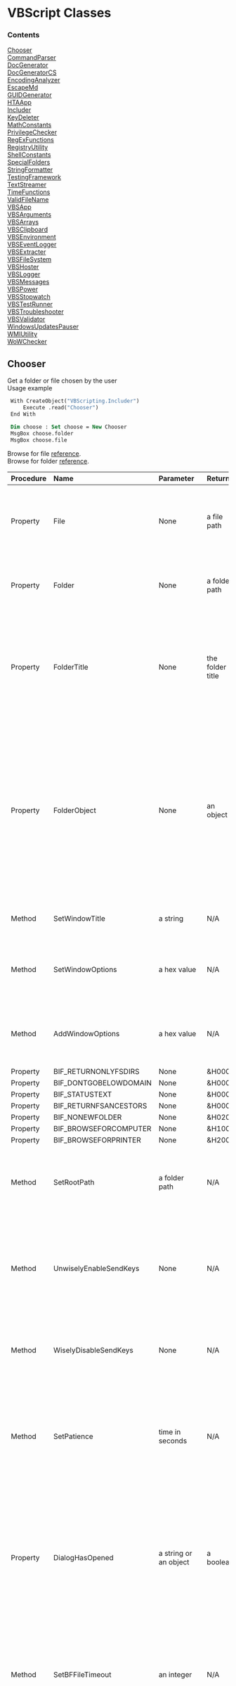 # VBScript Classes

### Contents

[Chooser](#chooser)  
[CommandParser](#commandparser)  
[DocGenerator](#docgenerator)  
[DocGeneratorCS](#docgeneratorcs)  
[EncodingAnalyzer](#encodinganalyzer)  
[EscapeMd](#escapemd)  
[GUIDGenerator](#guidgenerator)  
[HTAApp](#htaapp)  
[Includer](#includer)  
[KeyDeleter](#keydeleter)  
[MathConstants](#mathconstants)  
[PrivilegeChecker](#privilegechecker)  
[RegExFunctions](#regexfunctions)  
[RegistryUtility](#registryutility)  
[ShellConstants](#shellconstants)  
[SpecialFolders](#specialfolders)  
[StringFormatter](#stringformatter)  
[TestingFramework](#testingframework)  
[TextStreamer](#textstreamer)  
[TimeFunctions](#timefunctions)  
[ValidFileName](#validfilename)  
[VBSApp](#vbsapp)  
[VBSArguments](#vbsarguments)  
[VBSArrays](#vbsarrays)  
[VBSClipboard](#vbsclipboard)  
[VBSEnvironment](#vbsenvironment)  
[VBSEventLogger](#vbseventlogger)  
[VBSExtracter](#vbsextracter)  
[VBSFileSystem](#vbsfilesystem)  
[VBSHoster](#vbshoster)  
[VBSLogger](#vbslogger)  
[VBSMessages](#vbsmessages)  
[VBSPower](#vbspower)  
[VBSStopwatch](#vbsstopwatch)  
[VBSTestRunner](#vbstestrunner)  
[VBSTroubleshooter](#vbstroubleshooter)  
[VBSValidator](#vbsvalidator)  
[WindowsUpdatesPauser](#windowsupdatespauser)  
[WMIUtility](#wmiutility)  
[WoWChecker](#wowchecker)  


## Chooser
Get a folder or file chosen by the user  
Usage example  
  
```vb
 With CreateObject("VBScripting.Includer") 
     Execute .read("Chooser")
 End With 

 Dim choose : Set choose = New Chooser 
 MsgBox choose.folder 
 MsgBox choose.file 
```
  
Browse for file <a href="http://stackoverflow.com/questions/21559775/vbscript-to-open-a-dialog-to-select-a-filepath"> reference</a>.  
Browse for folder <a href="http://ss64.com/vb/browseforfolder.html"> reference</a>.  
  
| Procedure | Name | Parameter | Return | Comment |
| :-------- | :--- | :-------- | :----- | :------ |
|Property|File|None|a file path|Opens a Choose File dialog and returns the path of a file chosen by the user. Returns an empty string if no folder was selected. Note: The title bar text will say Choose File to Upload.|
|Property|Folder|None|a folder path|Opens a Browse For Folder dialog and returns the path of a folder chosen by the user. Returns an empty string if no folder was selected.|
|Property|FolderTitle|None|the folder title|Opens a Browse For Folder dialog and returns the title of a folder chosen by the user. The title for a normal folder is just the folder name. For a special folder like %UserProfile%, it may be something entirely different. Returns an empty string if no folder was selected.|
|Property|FolderObject|None|an object|Opens a Browse For Folder dialog and returns a Shell.Application BrowseForFolder object for a folder chosen by the user. This object has methods Title and Self.Path, corresponding to this class's FolderTitle and FolderPath, respectively. This method is recommended for when you need both the FolderTitle and FolderPath but only want the user to have to choose once. If no folder was selected, then TypeName(folderObj) = "Nothing" is True.|
|Method|SetWindowTitle|a string|N/A|Sets the title of the Browse For Folder window: i.e. the text below the titlebar.|
|Method|SetWindowOptions|a hex value|N/A|Sets the behavior or behaviors for the Browse For Folder window. The parameter is one or more of the BIF_ constants:  e.g. obj.BIF_EDITBOX + obj.BIF_NONEWFOLDER.|
|Method|AddWindowOptions|a hex value|N/A|Adds a behavior or behaviors to the Browse For Folder window. The parameter is one or more of the BIF_ constants:  e.g. obj.BIF_EDITBOX + obj.BIF_NONEWFOLDER.|
|Property|BIF_RETURNONLYFSDIRS|None|&H0001|None|
|Property|BIF_DONTGOBELOWDOMAIN|None|&H0002|None|
|Property|BIF_STATUSTEXT|None|&H0004|None|
|Property|BIF_RETURNFSANCESTORS|None|&H0008|None|
|Property|BIF_NONEWFOLDER|None|&H0200|None|
|Property|BIF_BROWSEFORCOMPUTER|None|&H1000|None|
|Property|BIF_BROWSEFORPRINTER|None|&H2000|None|
|Method|SetRootPath|a folder path|N/A|Sets the root folder that the Browse For Folder window will allow browsing. Environment variables are allowed. See also the UnwiselyEnableSendKeys method.|
|Method|UnwiselyEnableSendKeys|None|N/A|Optional. Not recommended. Enables sending keystrokes to the Choose File to Upload dialog in order to open at the RootFolder. There is a risk whenever using the WScript.Shell SendKeys method that keystrokes will be sent to the wrong window.|
|Method|WiselyDisableSendKeys|None|N/A|Default setting. Disables SendKeys. The Choose File to Upload dialog will open to the last place a file was selected, regardless of the RootFolder setting.|
|Method|SetPatience|time in seconds|N/A|Sets the maximum time in seconds that the File method waits for the Choose File to Upload dialog to appear before abandoning attempts to open the dialog at the folder specified by RootFolder. Applies only when SendKeys is enabled. Default is 5 (seconds).|
|Property|DialogHasOpened|a string or an object|a boolean|Waits for the specified dialog to appear, then returns False if the specified doesn't appear within the time specified by SetPatience, by default 5 (seconds). Parameter is either a string to match with the title bar text, as when browsing for a file, or else a WshScriptExec object, as when browsing for a folder. Used internally and by the unit test.|
|Method|SetBFFileTimeout|an integer|N/A|Sets the time in seconds after which the Browse For File (Choose File to Upload) dialog will be terminated if a file has not been chosen. A timeout of 0 will allow the dialog to remain open indefinitely. Intended to allow improved testing reliability. Default is 0.|
|Method|SetMaxExecLifetime|WShellExec object, exe, milliseconds|N/A|Terminates a WShellExec process (the Browse for File window for example) after the specified time in milliseconds. Timeout of 0 prevents termination. An example of the exe: "mshta.exe".|

## CommandParser
Command Parser  
  
Runs a specified command and searches the output for a phrase  
  
| Procedure | Name | Parameter | Return | Comment |
| :-------- | :--- | :-------- | :----- | :------ |
|Method|SetCommand|newCmd|N/A|Sets the command to run whose output will be searched. Required before calling GetResult.|
|Method|SetSearchPhrase|newSearchPhrase|N/A|Sets a phase to search for in the command's output. Required before calling GetResult.|
|Property|GetResult|None|a boolean|Runs the sepecified command and returns True if the specified phrase is found in the command output.|
|Method|SetStartPhrase|newStartPhrase|N/A|Sets a unique phrase to identify the output line after which the search begins. Optional. By defualt the output is searched from the beginning.|
|Method|SetStopPhrase|newStopPhrase|N/A|Sets a unique phrase to identify the line that follows the last line of the search. Optional. By defualt, the output is searched to the end.|

## DocGenerator
Generate html and markdown documentation for VBScript code based on well-formed comments.  
Usage Example  
```vb
 With CreateObject("VBScripting.Includer")
     Execute .read("DocGenerator")
 End With
 With New DocGenerator
     .SetTitle "VBScript Utility Classes Documentation"
     .SetDocName "TheDocs.html"
     .SetFilesToDocument "*.vbs | *.wsf | *.wsc"
     .SetScriptFolder = "..\..\class"
     .SetDocFolder = "..\.."
     .Generate
     .View
 End With
```
  
Example of well-formed comments before a Sub statement  
 Note: A remark is required for Methods (Subs).  
  
```vb
'Method: SubName
'Parameters: varName, varType
'Remark: Details about the parameters.
```
Example of well-formed comments before a Property or Function statement.  
Note: A Returns (or Return or Returns: or Return:) is required with a Property or Function.  
  
```vb
'Property: PropertyName
'Returns: a string
'Remark: A remark is not required for a Property or Function.
```
Notes for the comment syntax at the beginning of a script  
Use a single quote (') for general comments <br />  
- use a single quote by itself for an empty line <br />  
- Wrap VBScript code with <code>pre</code> tags, separating multiple lines with &lt;br /&gt;. <br />  
- Wrap other code with <code> code</code> tags, separating multiple lines with &lt;br /&gt;. <br />  
  
Use three single quotes for remarks that should not appear in the documentation <br />  
  
Use four single quotes (''''), if the script doesn't contain a class statement, to separate the general comments at the beginning of the file from the rest of the file.  
  
| Procedure | Name | Parameter | Return | Comment |
| :-------- | :--- | :-------- | :----- | :------ |
|Method|SetScriptFolder|a folder|N/A|Required. Must be set before calling the Generate method. Sets the folder containing the scripts to include in the generated documentation. Environment variables OK. Relative paths OK.|
|Method|SetDocFolder|a folder|N/A|Required. Must be set before calling the Generate method. Sets the folder of the documentation file. Environment variables OK. Relative paths OK.|
|Method|SetDocName|a filename|N/A|Required. Must be set before calling the Generate method. Specifies the name of the documentation file, including the filename extension (.html suggested).|
|Method|SetTitle|a string|N/A|Required. Must be set before calling the Generate method. Sets the title for the documentation.|
|Method|SetFilesToDocument|wildcard(s)|N/A|Optional. Specifies which files to document: default is <strong> *.vbs </strong>. Separate multiple wildcards with &#124;|
|Method|Generate|None|N/A|Generate comment-based documentation for the scripts in the specified folder.|
|Method|View|None|N/A|Open the documentation file for viewing|
|Property|Colorize|-|-|Gets or sets whether a &lt;pre&gt; code blocks (assumed to be VBScript) in the markdown document are colorized. If False (experimental, with GFM), the code lines should not wrap. Default is True.|

## DocGeneratorCS
 DocGeneratorCS class  
  
 Generates html and markdown documentation for C# code from compiler-generated xml files based on three-slash (///) code comments.<br />  
 Four base tags are supported: summary, parameters, returns, and remarks.<br />  
 Within these tags, html tags are supported. <br />  
 Note: Html tags may result in malformed markdown table rows when there is whitespace between adjacent tags.  
  
| Procedure | Name | Parameter | Return | Comment |
| :-------- | :--- | :-------- | :----- | :------ |
|Property|XmlFolder|-|-|Required. Gets or sets the folder containing the .xml files autogenerated by the C# compiler. Relative paths and environment variables are supported.|
|Property|OutputFile|-|-|Required. Gets or sets the path and base name of the output files, not including  the .html and .md filename extensions. Older versions, if any, will be overwritten. Relative paths and environment variables are supported.|
|Method|Generate|None|N/A|Generates html and markdown code documentation. Requires .xml files to have been generated by the C# compiler.|
|Method|ViewHtml|None|N/A|Opens the html document with the default viewer.|
|Method|ViewMarkdown|None|N/A|Opens the markdown document with the default viewer.|

## EncodingAnalyzer
Provides various properties to analyze a file's encoding  
Usage example  
```vb
With CreateObject("VBScripting.Includer")
    Execute .read("EncodingAnalyzer")
End With
 
With New EncodingAnalyzer.SetFile(WScript.Arguments(0))
    MsgBox "isUTF16LE: " & .isUTF16LE
End With
```
  
Stackoverflow references: <a href="http://stackoverflow.com/questions/3825390/effective-way-to-find-any-files-encoding"> 1</a>, <a href="http://stackoverflow.com/questions/1410334/filesystemobject-reading-unicode-files"> 2</a>.  
  
| Procedure | Name | Parameter | Return | Comment |
| :-------- | :--- | :-------- | :----- | :------ |
|Property|SetFile|a filespec|an object self reference|Required. Specifies the file whose encoding is to be determined. Relative paths are permitted, relative to the current directory.|
|Property|isUTF16LE|None|a boolean|Returns a boolean indicating whether the file specified by SetFile is Unicode Little Endian, <strong> aka Unicode</strong>.|
|Property|isUTF16BE|None|a boolean|Returns a boolean indicating whether the file specified by SetFile is Unicode Big Endian.|
|Property|isUTF7|None|a boolean|Returns a boolean indicating whether the file specified by SetFile is UTF7.|
|Property|isUTF8|None|a boolean|Returns a boolean indicating whether the file specified by SetFile is UTF8.|
|Property|isUTF32|None|a boolean|Returns a boolean indicating whether the file specified by SetFile is UTF32.|
|Property|isAscii|None|a boolean|Returns a boolean indicating whether the file specified by SetFile is Ascii.|
|Property|GetType|None|a string|Returns one of the following strings according the format of the file set by SetFile: Ascii, UTF16LE, UTF16BE, UTF7, UTF8, UTF32.|
|Property|GetCurrentDirectory|None|a folder|Returns the current directory|
|Method|SetCurrentDirectory|a folder|N/A|Sets the current directory.|
|Property|GetByte|BOM byte number|an integer|Returns the Ascii value, 0 to 255, of the byte specified. The parameter must be an integer: one of 0, 1, 2, or 3. These represent the first four bytes in the file, the Byte Order Mark (BOM).|

## EscapeMd
EscapeMd and EscapeMd2 Functions  
Escapes markdown special characters.  
  
| Procedure | Name | Parameter | Return | Comment |
| :-------- | :--- | :-------- | :----- | :------ |
|Property|EscapeMd|unescaped string|escaped string|Returns a string with Markdown special characters escaped.|
|Property|EscapeMd2|unescaped string|escaped string|Returns a string with a minimal amount of Markdown special characters escaped. <a href="http://www.theukwebdesigncompany.com/articles/entity-escape-characters.php"> Escape codes</a>.|

## GUIDGenerator
Generate a unique GUID  
Usage example  
```vb
 With CreateObject("VBScripting.Includer")
     Execute .read("GUIDGenerator")
 End With
 InputBox "",, New GUIDGenerator
```
  
| Procedure | Name | Parameter | Return | Comment |
| :-------- | :--- | :-------- | :----- | :------ |
|Property|Generate|None|a GUID|Returns a unique GUID. Generate is the default property for the class, so the property name is optional. A sample GUID: {928507A9-7958-4E6E-A0B1-C33A5D4D602A}|
|Method|SetUppercase|None|N/A|Configure the Generate property to return uppercase, the default.|
|Method|SetLowercase|None|N/A|Configure the Generate property to return lowercase|

## HTAApp
HTAApp class  
Supports the VBSApp class, providing .hta functionality.  
  
| Procedure | Name | Parameter | Return | Comment |
| :-------- | :--- | :-------- | :----- | :------ |
|Method|Sleep|an integer|N/A|Pauses execution of the script or .hta for the specified number of milliseconds.|
|Method|PrepareToSleep|None|N/A|Required before calling the Sleep method when AlwaysPrepareToSleep is False in HTAApp.config.|
|Property|GetFilespec|None|a string|Returns the filespec of the calling .hta file.|
|Property|GetArgs|None|an array|Returns the mshta.exe command line args as an array, including the .hta filespec, which has index 0.|

## Includer
  
The Includer object helps with dependency management, and can be used in a .wsf, .vbs, or .hta script.  
  
How it works: The Read method returns the contents of a .vbs class file--or any other text file.  
  
Usage example  
```vb
 With CreateObject("VBScripting.Includer")
     Execute .read("WMIUtility.vbs") '.vbs may be omitted
     Execute .read("TextStreamer")
 End With
 Dim wmi : Set wmi = New WMIUtility
 Dim streamer : Set streamer = New TextStreamer 
```
  
Relative paths may be used and are relative to the location of the class folder.  
  
Registration  
  
Although Windows Script Component (.wsc) files must be registered--unless used with GetObject("script:" & AbsolutePathToWscFile)--right clicking <code> Includer.wsc</code> and selecting Register probably <strong> will not work</strong>. Instead,  
1) Run the Setup.vbs in the project folder. Or,  
2) Run the following commands in a command window with elevated privileges. The first command applies to 64-bit systems and 32-bit systems. The second command applies only to 64-bit systems.  
  
<code>     %SystemRoot%\System32\regsvr32.exe &lt;absolute-path-to&gt;\Includer.wsc </code> <br /> <code>     %SystemRoot%\SysWow64\regsvr32.exe &lt;absolute-path-to&gt;\Includer.wsc </code>  
  
| Procedure | Name | Parameter | Return | Comment |
| :-------- | :--- | :-------- | :----- | :------ |
|Property|GetObj|className|An object|Returns an object based on the VBScript class with the specified name. Requires a .wsc Windows Script Component file in \class\wsc. See StringFormatter.wsc for an example.|
|Property|Read|a file|the file contents|Returns the contents of the specified file, which may be expressed either as an abolute path, or as a relative path relative to the <code> class</code> folder. The file name extension may be omitted for .vbs files.|
|Property|ReadFrom|file, path|file contents|Returns the contents of the specified file, which may be expressed either as an abolute path, or as a relative path relative to the path specified. The file name extension may be omitted for .vbs files.|
|Property|LibraryPath|None|a folder path|Returns the resolved, absolute path of the folder that contains Includer.wsc, which is the reference for relative paths passed to the Read and ReadFrom methods.|

## KeyDeleter
Deletes a registry key and all of its subkeys.  
  
| Procedure | Name | Parameter | Return | Comment |
| :-------- | :--- | :-------- | :----- | :------ |
|Method|DeleteKey|root, key|N/A|Deletes the specified registry key and all of its subkeys. Use one of the root constants for the first parameter.|
|Property|HKCR|None|&H80000000|Provides a value suitable for the first parameter of the DeleteKey method.|
|Property|HKCU|None|&H80000001|Provides a value suitable for the first parameter of the DeleteKey method.|
|Property|HKLM|None|&H80000002|Provides a value suitable for the first parameter of the DeleteKey method.|
|Property|HKU|None|&H80000003|Provides a value suitable for the first parameter of the DeleteKey method.|
|Property|HKCC|None|&H80000005|Provides a value suitable for the first parameter of the DeleteKey method.|
|Property|Result|None|an integer|Returns a code indicating the result of the most recent DeleteKey call. Codes can be looked up in <a href="https://msdn.microsoft.com/en-us/library/aa393978(v=vs.85).aspx">WbemErrEnum</a>|
|Property|Delete|a boolean|a boolean|Gets or sets the boolean that controls whether the key is actually deleted.|

## MathConstants
| Procedure | Name | Parameter | Return | Comment |
| :-------- | :--- | :-------- | :----- | :------ |
|Property|Pi|None|3.14159...|None|
|Property|DEGRAD|None|Pi/180|Used to convert degrees to radians|
|Property|RADEG|None|180/Pi|Used to convert radians to degrees|

## PrivilegeChecker
Default property Privileged returns True if the calling script has elevated privileges.  
Usage example  
```vb
 With CreateObject("VBScripting.Includer") 
     Execute .read("PrivilegeChecker") 
 End With 
 Dim pc : Set pc = New PrivilegeChecker 
 If pc Then 
     WScript.Echo "Privileges are elevated" 
 Else 
     WScript.Echo "Privileges are not elevated" 
 End If 
```
  
Reference: <a href="http://stackoverflow.com/questions/4051883/batch-script-how-to-check-for-admin-rights/21295806"> stackoverflow.com</a>  
  
| Procedure | Name | Parameter | Return | Comment |
| :-------- | :--- | :-------- | :----- | :------ |
|Property|Privileged|None|a boolean|Returns True if the calling script is running with elevated privileges, False if not. Privileged is the default property.|

## RegExFunctions
Regular Expression functions - a work in progress  
  
Usage example  
```vb
  With CreateObject("VBScripting.Includer")
      Execute .read("RegExFunctions")
  End With
  
  Dim reg : Set reg = New RegExFunctions
  reg.SetTestString "'Method SetSomething"
  reg.SetPattern "(M).*(od).*(tS)"
  
  Dim s, submatch, subs : s = ""
  Set subs = reg.GetSubMatches
  
  For Each submatch In subs
      s = s & " " & submatch
  Next
  MsgBox s 'M od tS 
```
  
| Procedure | Name | Parameter | Return | Comment |
| :-------- | :--- | :-------- | :----- | :------ |
|Property|Pattern|wildcard|a regex expression|Returns a regex expression equivalent to the specified wildcard expression(s). Delimit multiple wildcards with |.|
|Property|re|None|an object reference|Returns a reference to the RegExp object instance|
|Method|SetPattern|a regex pattern|N/A|Required before calling FirstMatch or GetSubMatches. Sets the pattern of the RegExp object instance|
|Method|SetTestString|a string|N/A|Required before calling FirstMatch or GetSubMatches. Specifies the string against which the regex pattern will be tested.|
|Method|SetIgnoreCase|a boolean|N/A|Optional. Specifies whether the regex object will ignore case. Default is False.|
|Method|SetGlobal|a boolean|N/A|Optional. Specifies whether the pattern should match all occurrences in the search string or just the first one. Default is False.|
|Property|GetSubMatches|None|an object|Returns the RegExp SubMatches object for the specified pattern and test string. The matches can be accessed with a For Each loop. See general usage comments. Work in progress. You must handle errors in case there are no matches.|
|Property|FirstMatch|None|a string|Regarding the string specified by SetTestString, returns the first substring in the string that matches the regex pattern specified by SetPattern.|

## RegistryUtility
Provides functions relating to the Windows&reg; registry  
  
Usage example  
```vb
  With CreateObject("VBScripting.Includer") 
      Execute .read("RegistryUtility") 
  End With 
  Dim reg : Set reg = New RegistryUtility 
  Dim key : key = "SOFTWARE\Microsoft\Windows NT\CurrentVersion" 
  MsgBox reg.GetStringValue(reg.HKLM, key, "ProductName") 
```
  
Set valueName to vbEmpty or "" (two double quotes) to specify a key's default value.  
  
StdRegProv docs <a href="https://msdn.microsoft.com/en-us/library/aa393664(v=vs.85).aspx"> online</a>.  
  
| Procedure | Name | Parameter | Return | Comment |
| :-------- | :--- | :-------- | :----- | :------ |
|Method|SetPC|a computer name|N/A|Optional. A dot (.) can be used for the local computer (default), in place of the computer name.|
|Property|GetStringValue|rootKey, subKey, valueName|a string|Returns the value of the specified registry location. The specified registry entry must be of type string (REG_SZ).|
|Method|SetStringValue|rootKey, subKey, valueName, value|N/A|Writes the specified REG_SZ value to the specified registry location. Writing to HKLM or HKCR requires elevated privileges.|
|Property|GetExpandedStringValue|rootKey, subKey, valueName|a string|Returns the value of the specified registry location. The specified registry entry must be of type REG_EXPAND_SZ.|
|Method|SetExpandedStringValue|rootKey, subKey, valueName, value|N/A|Writes the specified REG_EXPAND_SZ value to the specified registry location. Writing to HKLM or HKCR requires elevated privileges.|
|Property|GetDWordValue|rootKey, subKey, valueName|a string|Returns the value of the specified registry location. The specified registry entry must be of type REG_EXPAND_SZ.|
|Method|SetDWordValue|rootKey, subKey, valueName, value|N/A|Writes the specified REG_EXPAND_SZ value to the specified registry location. Writing to HKLM or HKCR requires elevated privileges.|
|Property|HKLM|None|&H80000002|Represents HKEY_LOCAL_MACHINE. For use with the rootKey parameter.|
|Property|HKCU|None|&H80000001|Represents HKEY_CURRENT_USER. For use with the rootKey parameter.|
|Property|HKCR|None|&H80000000|Represents HKEY_CLASSES_ROOT. For use with the rootKey parameter.|
|Property|GetPC|None|a string|Returns the name of the current computer. <strong> .</strong> (dot) indicates the local computer.|
|Property|GetRegValueType|rootKey, subKey, valueName|an integer|Returns a registry key value type integer.|
|Method|EnumValues|rootKey, subKey, aNames, aTypes|N/A|Enumerates the value names and their types for the specified key. The aNames and aTypes parameters are populated with arrays of key value name strings and type integers, respectively. Wraps the StdRegProv EnumValues method, effectively fixing its <a href="https://groups.google.com/forum/#!topic/microsoft.public.win32.programmer.wmi/10wMqGWIfms"> lonely Default Value bug</a>, except that with HKCR and HKLM, elevated privileges are required or else aNames and aValues may be null if the default value is the only value.|
|Property|REG_SZ|None|1|Returns a registry value type constant.|
|Property|REG_EXPAND_SZ|None|2|Returns a registry value type constant.|
|Property|REG_BINARY|None|3|Returns a registry value type constant.|
|Property|REG_DWORD|None|4|Returns a registry value type constant.|
|Property|REG_MULTI_SZ|None|7|Returns a registry value type constant.|
|Property|REG_QWORD|None|11|Returns a registry value type constant.|
|Property|GetRegValueTypeString|rootKey, subKey, valueName|a string|Returns a registry key value type string suitable for use with WScript.Shell RegWrite method argument #3. That is, one of "REG_SZ", "REG_EXPAND_SZ", "REG_BINARY", or "REG_DWORD".|

## ShellConstants
Constants for use with WScript.Shell.Run  
  
| Procedure | Name | Parameter | Return | Comment |
| :-------- | :--- | :-------- | :----- | :------ |
|Property|RunHidden|None|0|Window opens hidden. <br /> For use with Run method parameter #2|
|Property|RunNormal|None|1|Window opens normal. <br /> For use with Run method parameter #2|
|Property|RunMinimized|None|2|Window opens minimized. <br /> For use with Run method parameter #2|
|Property|RunMaximized|None|3|Window opens maximized. <br /> For use with Run method parameter #2|
|Property|Synchronous|None|True|Script execution halts and waits for the called process to exit. <br /> For use with Run method parameter #3|
|Property|Asynchronous|None|False|Script execution proceeds without waiting for the called process to exit. <br /> For use with Run method parameter #3|

## SpecialFolders
An enum and wrapper for WScript.Shell.SpecialFolders  
Usage example  
```vb
     With CreateObject("VBScripting.Includer") 
         Execute .read("SpecialFolders") 
     End With 
   
     Dim sf : Set sf = New SpecialFolders 
     MsgBox sf.GetPath(sf.AllUsersDesktop) 'C:\Users\Public\Desktop 
```
  
| Procedure | Name | Parameter | Return | Comment |
| :-------- | :--- | :-------- | :----- | :------ |
|Property|GetPath|a special folder alias|a folder path|Returns the absolute path of the specified special folder. This is the default property, so the property name is optional.|
|Property|GetAliasList|None|a string|Returns a comma + space delimited list of the aliases of all the special folders.|
|Property|GetAliasArray|None|an array of strings|Returns an array of the aliases of all the special folders.|
|Property|AllUsersDesktop|None|a string|Returns a special folder alias having the exact same characters as the property name|
|Property|AllUsersStartMenu|None|a string|Returns a special folder alias having the exact same characters as the property name|
|Property|AllUsersPrograms|None|a string|Returns a special folder alias having the exact same characters as the property name|
|Property|AllUsersStartup|None|a string|Returns a special folder alias having the exact same characters as the property name|
|Property|Desktop|None|a string|Returns a special folder alias having the exact same characters as the property name|
|Property|Favorites|None|a string|Returns a special folder alias having the exact same characters as the property name|
|Property|Fonts|None|a string|Returns a special folder alias having the exact same characters as the property name|
|Property|MyDocuments|None|a string|Returns a special folder alias having the exact same characters as the property name|
|Property|NetHood|None|a string|Returns a special folder alias having the exact same characters as the property name|
|Property|PrintHood|None|a string|Returns a special folder alias having the exact same characters as the property name|
|Property|Programs|None|a string|Returns a special folder alias having the exact same characters as the property name|
|Property|Recent|None|a string|Returns a special folder alias having the exact same characters as the property name|
|Property|SendTo|None|a string|Returns a special folder alias having the exact same characters as the property name|
|Property|StartMenu|None|a string|Returns a special folder alias having the exact same characters as the property name|
|Property|Startup|None|a string|Returns a special folder alias having the exact same characters as the property name|
|Property|Templates|None|a string|Returns a special folder alias having the exact same characters as the property name|

## StringFormatter
 StringFormatter.vbs is the script for StringFormatter.wsc  
  
Provides string formatting functions  
  
Three instantiation examples:  
```vb
 With CreateObject("VBScripting.Includer") 
      Execute .read("StringFormatter") 
      Dim fm : Set fm = New StringFormatter 
 End With 
```
or   
```vb
 With CreateObject("VBScripting.Includer") 
      Dim fm : Set fm = .GetObj("StringFormatter") 
 End With 
```
or   
```vb
 Dim fm : Set fm = CreateObject("VBScripting.StringFormatter") 
```
Usage examples:  
```vb
 WScript.Echo fm.format(Array("MsgBox ""%s: "" & %s", "Result", -5.1)) 'MsgBox "Result: " & -5.1 
 
 WScript.Echo fm.pluralize(3, "dog") '3 dogs 
 WScript.Echo fm.pluralize(1, "dog") '1 dog 
 WScript.Echo fm.pluralize(0, "dog") '0 dogs 
 fm.SetZeroSingular 
 WScript.Echo fm.pluralize(0, "dog") '0 dog 
 WScript.Echo fm.pluralize(1, Split("person people")) '1 person 
 WScript.Echo fm.pluralize(2, Split("person people")) '2 people 
 WScript.Echo fm.pluralize(12, "egg") '12 eggs 
```
  
| Procedure | Name | Parameter | Return | Comment |
| :-------- | :--- | :-------- | :----- | :------ |
|Property|Format|array|a string|Returns a formatted string. The parameter is an array whose first element contains the pattern of the returned string. The first %s in the pattern is replaced by the next element in the array. The second %s in the pattern is replaced by the next element in the array, and so on. Variant subtypes tested OK with %s include string, integer, and single. Format is the default property for the class, so the property name is optional. If there are too many or too few %s instances, then an error will be raised.|
|Method|SetSurrogate|a string|N/A|Optional. Sets the string that the Format method will replace with the specified array element(s), %s by default.|
|Property|Pluralize|count, noun|a string|Returns a string that may or may not be pluralized, depending on the specified count. If the noun has irregular pluralization, pass in a two-element array: <code> Split("person people")</code>. Otherwise, you may pass in either a singular noun as a string, <code> red herring</code>, or else a two-element array, <code> Split("red herring | red herrings", "|")</code>.|
|Method|SetZeroSingular|None|N/A|Optional. Changes the default behavior of considering a count of zero to be plural.|
|Method|SetZeroPlural|None|N/A|Optional. Restores the default behavior of considering a count of zero to be plural.|

## TestingFramework
A lightweight testing framework  
Usage example  
 ```vb
     With CreateObject("VBScripting.Includer") 
         Execute .read("VBSValidator") 
         Execute .read("TestingFramework") 
     End With 
     Dim val : Set val = New VBSValidator 'class under test 
     With New TestingFramework 
         .describe "VBSValidator class" 
         .it "should return False when IsBoolean is given a string" 
             .AssertEqual val.IsBoolean("sdfjke"), False 
         .it "should raise an error when EnsureBoolean is given a string" 
             Dim nonBool : nonBool = "a string" 
             On Error Resume Next 
                 val.EnsureBoolean(nonBool) 
                 .AssertErrorRaised 
                 Dim errDescr : errDescr = Err.Description 'capture the error information 
                 Dim errSrc : errSrc = Err.Source 
             On Error Goto 0 
     End With 
```
  
 See also VBSTestRunner  
  
| Procedure | Name | Parameter | Return | Comment |
| :-------- | :--- | :-------- | :----- | :------ |
|Method|describe|unit description|N/A|Sets the description for the unit under test. E.g. .describe "DocGenerator class"|
|Method|it|an expectation|N/A|Sets the specification, a.k.a. spec, which is a description of some expectation to be met by the unit under test. E.g. .it "should return an integer"|
|Property|GetSpec|None|a string|Returns the specification string for the current spec.|
|Method|ShowPendingResult|None|N/A|Flushes any pending results. Generally for internal use, but may occasionally be helpful prior to an ad hoc StdOut comment, so that the comment shows up in the output in its proper place.|
|Method|AssertEqual|actual, expected|N/A|Asserts that the specified two variants, of any subtype, are equal.|
|Method|AssertErrorRaised|None|N/A|Asserts that an error should be raised by one or more of the preceeding statements. The statement(s), together with the AssertErrorRaised statement, should be wrapped with an <br /> <pre style='white-space: nowrap;'> On Error Resume Next <br /> On Error Goto 0 </pre> block.|
|Method|DeleteFiles|an array|N/A|Deletes the specified files. The parameter is an array of filespecs. Relative paths may be used.|
|Property|MessageAppeared|caption, seconds, keys|a boolean|Waits for the specified maximum time (seconds) for a dialog with the specified title-bar text (caption). If the dialog appears, acknowleges it with the specified keystrokes (keys) and returns True. If the time elapses without the dialog appearing, returns False.|
|Method|ShowSendKeysWarning|None|N/A|Shows a SendKeys warning: a warning message to not make mouse clicks or key presses.|
|Method|CloseSendKeysWarning|None|N/A|Closes the SendKeys warning.|

## TextStreamer
Open a file as a text stream for reading, writing, or appending.  
Methods for use with the text stream that is returned by the Open method:  
<em> Reading methods: </em> Read, ReadLine, ReadAll <br /> <em> Writing methods: </em> Write, WriteLine, WriteBlankLines <br /> <em> Reading or Writing methods: </em> Close, Skip, SkipLine <br /> <em> Reading or writing properties: </em> AtEndOfLine, AtEndOfStream, Column, Line  
  
| Procedure | Name | Parameter | Return | Comment |
| :-------- | :--- | :-------- | :----- | :------ |
|Property|Open|None|an object|Returns a text stream object according to the specified settings (methods beginning with Set...)|
|Method|SetFile|a filespec|N/A|Specifies the file to be opened by the text streamer. Can include environment variable names. The default file is a random-named .txt file on the desktop.|
|Method|SetFolder|a folder|N/A|Specifies the folder of the file to be opened by the text streamer. Can include environment variables. Default is %UserProfile%\Desktop|
|Method|SetFileName|a file name|N/A|Specifies the file name, including extension, of the file to be opened by the text streamer. Default is a randomly named .txt file.|
|Method|SetForReading|None|N/A|Prepares the text stream to be opened for reading|
|Method|SetForWriting|None|N/A|Prepares the text stream to be opened for writing|
|Method|SetForAppending|None|N/A|Prepares the text stream to be opened for appending (default)|
|Method|SetCreateNew|None|N/A|Allows a new file to be created (default)|
|Method|SetDontCreateNew|None|N/A|Prevents a new file from being created if the file doesn't already exist|
|Method|SetAscii|None|N/A|Sets the expectation that the file will be Ascii (default)|
|Method|SetUnicode|None|N/A|Sets the expectation that the file will be Unicode|
|Method|SetSystemDefault|None|N/A|Uses Ascii or Unicode according to the system default|
|Method|View|None|N/A|Opens the file for viewing|
|Method|CloseViewer|None|N/A|Close the file viewer. From the docs: Use the Terminate method only as a last resort since some applications do not clean up properly. As a general rule, let the process run its course and end on its own. The Terminate method attempts to end a process using the WM_CLOSE message. If that does not work, it kills the process immediately without going through the normal shutdown procedure.|
|Method|SetViewer|filespec|N/A|Sets the filespec of an alternate file viewer to use with the View method.The default viewer is Notepad.|
|Method|Delete|None|N/A|Deletes the streamer file|
|Method|Run|None|N/A|Open/Run the file, assuming it has an executable file extension.|
|Property|GetFile|None|a filespec|Returns the filespec of the file that is open or set to be opened by the text streamer. Environment variables are not expanded.|
|Property|GetFileName|None|a file name|Returns the file name of the file that is open or set to be opened by the text streamer. Environment variables are not expanded.|
|Property|GetFolder|None|a folder|Returns the folder of the file that is open or set to be opened by the text streamer. Environment variables are not expanded.|
|Property|GetCreateMode|None|a boolean|Gets the current CreateMode setting. Returns one of these stream constants: bDontCreateNew or bCreateNew.|
|Property|GetStreamMode|None|an integer|Gets the current StreamMode setting. Returns one of these stream constants: iForReading, iForWriting, iForAppending|
|Property|GetStreamFormat|None|a tristate boolean|Gets the current StreamFormat setting. Returns one of these stream constants: tbAscii, tbUnicode, tbSystemDefault|

## TimeFunctions
| Procedure | Name | Parameter | Return | Comment |
| :-------- | :--- | :-------- | :----- | :------ |
|Method|SetFirstDOW|an integer|N/A|Specifies the first day of the week. Parameter can be one of the VBScript constants vbSunday, vbMonday, ...|
|Property|LetDOWBeAbbreviated|a boolean|N/A|Specifies whether day-of-the-week strings should be abbreviated: Default is False.|
|Property|TwoDigit|a number|a two-char string|Returns a two-char string that may have a leading 0, given a numeric integer/string/variant of length one or two|
|Property|DOW|a date|a day of the week|Returns a day of the week string, e.g. Monday, given a VBS date|
|Property|GetFormattedDay|a date|a date string|Returns a formatted day string; e.g. 2016-09-15-Sat|
|Property|GetFormattedTime|a date|a date string|Returns a formatted 24-hr time string: e.g. 13:38:45 or 00:45:32|

## ValidFileName
Provides for modifying a string to remove characters that are not suitable for use in a Windows&reg; file name.  
Usage Example  
```vb
     With CreateObject("VBScripting.Includer") 
         Execute .read("ValidFileName") 
     End With 
  
     MsgBox GetValidFileName("test\ing") 'test-ing 
```
  
ValidFileName.vbs provides an example of introductory comments in a script that lacks a Class statement: With DocGenerator.vbs, a line beginning with '''' (four single quotes) may be used instead of a Class statement, in order to end the introductory comments section.  
  
| Procedure | Name | Parameter | Return | Comment |
| :-------- | :--- | :-------- | :----- | :------ |
|Property|GetValidFileName|a file name candidate|a valid file name|Returns a string suitable for use as a file name: Removes <strong> \ / : * ? " < > | %20 # </strong> and replaces them with a hyphen/dash (-)|

## VBSApp
VBSApp class  
Intended to support identical handling of class procedures by .vbs/.wsf files and .hta files.  
This can be useful when writing a class that might be used in both types of "apps".  
Four ways to instantiate  
For .vbs/.wsf scripts,  
 ```vb
  Dim app : Set app = CreateObject("VBScripting.VBSApp") 
  app.Init WScript 
```
For .hta applications,  
 ```vb
  Dim app : Set app = CreateObject("VBScripting.VBSApp") 
  app.Init document 
```
If the script may be used in .vbs/.wsf scripts or .hta applications  
 ```vb
  With CreateObject("VBScripting.Includer") 
      Execute .read("VBSApp") 
  End With 
  Dim app : Set app = New VBSApp 
```
Alternate method for both .hta and .vbs/.wsf,  
 ```vb
  Set app = CreateObject("VBScripting.VBSApp") 
  If "HTMLDocument" = TypeName(document) Then 
      app.Init document 
  Else app.Init WScript 
  End If 
```
Examples  
 ```vb
  'test.vbs "arg one" "arg two" 
  With CreateObject("VBScripting.Includer") 
      Execute .read("VBSApp") 
  End With 
  Dim app : Set app = New VBSApp 
  MsgBox app.GetName 'test.vbs 
  MsgBox app.GetArg(1) 'arg two 
  MsgBox app.GetArgsCount '2 
  app.Quit 
```
  
 ```vb
  <!-- test.hta "arg one" "arg two" --> 
  <hta:application icon="msdt.exe"> 
      <script language="VBScript"> 
          With CreateObject("VBScripting.Includer") 
              Execute .read("VBSApp") 
          End With 
          Dim app : Set app = New VBSApp 
          MsgBox app.GetName 'test.hta 
          MsgBox app.GetArg(1) 'arg two 
          MsgBox app.GetArgsCount '2 
          app.Quit 
      </script> 
  </hta:application> 
```
  
| Procedure | Name | Parameter | Return | Comment |
| :-------- | :--- | :-------- | :----- | :------ |
|Property|GetArgs|None|array of strings|Returns an array of command-line arguments.|
|Property|GetArgsString|None|a string|Returns the command-line arguments string. Can be used when restarting a script for example, in order to retain the original arguments. Each argument is wrapped wih double quotes. The return string has a leading space, by design, unless there are no arguments.|
|Property|GetArg|an integer|a string|Returns the command-line argument having the specified zero-based index.|
|Property|GetArgsCount|None|an integer|Returns the number of arguments.|
|Property|GetFullName|None|a string|Returns the filespec of the calling script or hta.|
|Property|GetFileName|None|a string|Returns the name of the calling script or hta, including the filename extension.|
|Property|GetBaseName|None|a string|Returns the name of the calling script or hta, without the filename extension.|
|Property|GetExtensionName|None|a string|Returns the filename extension of the calling script or hta.|
|Property|GetParentFolderName|None|a string|Returns the folder that contains the calling script or hta.|
|Property|GetExe|None|a string|Returns "mshta.exe" to hta files, and "wscript.exe" or "cscript.exe" to scripts, depending on the host.|
|Method|RestartWith|#1: host; #2: switch; #3: elevating|N/A|Restarts the script/app with the specified host (typically "wscript.exe", "cscript.exe", or "mshta.exe") and retaining the command-line arguments. Paramater #2 is a cmd.exe switch, "/k" or "/c". Parameter #3 is a boolean, True if restarting with elevated privileges. If userInteractive, first warns user that the User Account Control dialog will open.|
|Method|SetUserInteractive|boolean|N/A|Sets userInteractive value. Setting to True can be useful for debugging. Default is True.|
|Property|GetUserInteractive|None|boolean|Returns the userInteractive setting. This setting also may affect the visibility of selected console windows.|
|Method|SetVisibility|0 (hidden) or 1 (normal)|N/A|Sets the visibility of selected command windows. SetUserInteractive also affects this setting. Default is True.|
|Property|GetVisibility|None|0 (hidden) or 1 (normal)|Returns the current visibility setting. SetUserInteractive also affects this setting.|
|Method|Quit|None|N/A|Gracefully closes the hta/script.|
|Method|Sleep|an integer|N/A|Pauses execution of the script or .hta for the specified number of milliseconds.|
|Property|WScriptHost|None|"wscript.exe"|Can be used as an argument for the method RestartIfNotPrivileged.|
|Property|CScriptHost|None|"cscript.exe"|Can be used as an argument for the method RestartIfNotPrivileged.|
|Property|GetHost|None|"wscript.exe" or "cscript.exe" or "mshta.exe"|Returns the current host. Can be used as an argument for the method RestartIfNotPrivileged.|

## VBSArguments
Functions related to VBScript command-line arguments  
  
| Procedure | Name | Parameter | Return | Comment |
| :-------- | :--- | :-------- | :----- | :------ |
|Property|GetArgumentsString|None|a string containing all command-line arguments|For use when restarting a script, in order to retain the original arguments. Each argument is wrapped wih quotes, which are stripped off as they are read back in. The return string has a leading space, by design, unless there are no arguments|

## VBSArrays
| Procedure | Name | Parameter | Return | Comment |
| :-------- | :--- | :-------- | :----- | :------ |
|Property|Uniques|an array|an array|Returns an array with no duplicate items, given an array that may have some.|
|Property|RemoveFirstElement|an array of strings|an array of strings|Returns a array without the first element of the specified array.|
|Property|CollectionToArray|a collection of strings|array of strings|Can be used to convert the WScript.Arguments object to an array, for example.|

## VBSClipboard
Clipboard procedures  
  
| Procedure | Name | Parameter | Return | Comment |
| :-------- | :--- | :-------- | :----- | :------ |
|Method|SetClipboardText|a string|N/A|Copies the specified string to the clipboard. Uses clip.exe, which shipped with Windows&reg; Vista / Server 2003 through Windows 10.|
|Property|GetClipboardText|None|a string|Returns text from the clipboard|

## VBSEnvironment
| Procedure | Name | Parameter | Return | Comment |
| :-------- | :--- | :-------- | :----- | :------ |
|Property|Expand|a string|a string|Expands environment variable(s); e.g. convert %UserProfile% to C:\Users\user42|
|Property|Collapse|a string|a string|Collapses a string that may contain one or more substrings that can be shortened to an environment variable.|
|Method|CreateUserVar|varName, varValue|N/A|Create or set a user environment variable|
|Method|SetUserVar|varName, varValue|N/A|Set or create a user environment variable|
|Property|GetUserVar|a variable name|the variable value|Returns the value of the specified user environment variable|
|Method|RemoveUserVar|varName|N/A|Removes a user environment variable|
|Method|CreateProcessVar|varName, varValue|N/A|Create a process variable|
|Method|SetProcessVar|varName, varValue|N/A|Sets or creates a process environment variable|
|Property|GetProcessVar|varName|the variable value|Returns the value of the specified environment variable|
|Method|RemoveProcessVar|varName|N/A|Removes the specified process environment variable|
|Property|GetDefaults|None|an array|Returns an array of common environment variables pre-installed with some versions of Windows&reg;. Not exhaustive.|

## VBSEventLogger
Logs messages to the Application event log.  
  
Wraps the LogEvent method of the WScript.Shell object.  
  
To see a log entry, type EventVwr at the command prompt to open the Event Viewer, expand Windows Logs, and select Application. The log Source will be WSH. Or you can use the CreateCustomView method to create an entry in the Event Viewer's Custom Views section.  
  
Usage example:  
 ```vb
  With CreateObject("VBScripting.Includer") 
      Execute .read("VBSEventLogger") 
  End With 
   
  Dim logger : Set logger = New VBSEventLogger 
  logger.log logger.INFORMATION, "message 1" 
  logger logger.INFORMATION, "message 2" 
  logger 4, "message 3" 
  logger 1, "error message" 
   
  logger.CreateCustomView 'create a custom view in the Event Viewer 
  logger.OpenViewer 'open EventVwr.msc 
```
  
| Procedure | Name | Parameter | Return | Comment |
| :-------- | :--- | :-------- | :----- | :------ |
|Method|Log|eventType, message|N/A|Adds an event entry to a log file with the specified message. This is the default method, so the method name is optional.|
|Method|CreateCustomView|None|N/A|Creates a Custom View in the Event Viewer, eventvwr.msc, named WSH Logs. The User Account Control dialog will open, in order to confirm elevation of privileges. Based on VBSEventLoggerCustomView.xml.|
|Method|OpenViewer|None|N/A|Opens the Windows&reg; Event Viewer, eventvwr.msc|
|Property|SUCCESS|None|0|Returns a value for use as an "eventType" parameter|
|Property|ERROR|None|1|Returns a value for use as an "eventType" parameter|
|Property|WARNING|None|2|Returns a value for use as an "eventType" parameter|
|Property|INFORMATION|None|4|Returns a value for use as an "eventType" parameter|
|Property|AUDIT_SUCCESS|None|8|Returns a value for use as an "eventType" parameter|
|Property|AUDIT_FAILURE|None|16|Returns a value for use as an "eventType" parameter|
|Method|OpenConfigFolder|None|N/A|Opens the Event Viewer configuration folder, by default "%ProgramData%\Microsoft\Event Viewer". The Views subfolder contains the .xml files defining the custom views.|
|Method|OpenLogFolder|None|N/A|Opens the folder with the .evtx files that contain the event logs, by default "%SystemRoot%\System32\Winevt\Logs". Application.evtx holds the WSH data.|

## VBSExtracter
For extracting a string from a text file, given a regular expression  
  
| Procedure | Name | Parameter | Return | Comment |
| :-------- | :--- | :-------- | :----- | :------ |
|Method|SetPattern|a regex pattern|N/A|Required. Specifies the text to be extracted. Non-regex expressions containing any of the regex special characters <strong>(  )  .  $  +  [  ?  \  ^  {  |</strong> must preceed the special character with a <strong>\</strong>|
|Method|SetFile|filespec|N/A|Required. Specifies the file to extract text from.|
|Method|SetIgnoreCase|a boolean|N/A|Set whether to ignore case when matching text. Default is False.|
|Property|Extract|None|a string|Returns the first string that matches the specified regex pattern. Returns an empty string if there is no match. Before calling this method, you must specify the file and the pattern: see SetPattern and SetFile.|
|Property|Extract0|None|a string|Deprecated for not spanning multiple lines. Formerly named Extract. Returns the string that matches the specified regex pattern. Returns an empty string if there is no match. Before calling this method, you must specify the file and the pattern: see SetPattern and SetFile.|

## VBSFileSystem
General utility functions  
  
| Procedure | Name | Parameter | Return | Comment |
| :-------- | :--- | :-------- | :----- | :------ |
|Property|SBaseName|None|a file name, no extension|Returns the name of the calling script, without the file name extension.|
|Property|SName|None|a file name|Returns the name of the calling script, including file name extension|
|Property|SFullName|None|a filespec|Returns the filespec of the calling script|
|Property|SFolderName|None|a folder|Returns the parent folder of the calling script.|
|Property|MakeFolder|a path|a boolean|Create a folder, and if necessary create also its parent, grandparent, etc. Returns False if the folder could not be created.|
|Property|Parent|a folder, file, or registry key|the item's parent|Returns the parent of the folder or file or registry key, or removes a trailing backslash. The parent need not exist.|
|Method|SetReferencePath|a path|N/A|Optional. Specifies the base path from which relative paths should be referenced. By default, the reference path is the parent folder of the calling script. See also Resolve and ResolveTo.|
|Property|Resolve|a relative path|a resolved path|Resolves a relative path (e.g. "../lib/WMI.vbs"), to an absolute path (e.g. "C:\Users\user42\lib\WMI.vbs"). The relative path is by default relative to the parent folder of the calling script, but this behavior can be changed with SetReferencePath. See also property ResolveTo.|
|Property|ResolveTo|relativePath, absolutePath|a resolved path|Resolves the specified relative path, e.g. "../lib/WMI.vbs", relative to the specified absolute path, and returns the resolved absolute path, e.g. "C:\Users\user42\lib\WMI.vbs". Environment variables are allowed.|
|Property|Expand|a string|an expanded string|Expands environment strings. E.g. %WinDir% => C:\Windows|
|Method|Elevate|command, arguments, folder|N/A|Runs the specified command with elevated privileges, with the specified arguments and working folder|
|Property|FoldersAreTheSame|folder1, folder2|a boolean|Determines whether the two specified folders are the same. If so, returns True.|
|Method|DeleteFile|filespec|N/A|Deletes the specified file.|
|Method|SetForceDelete|boolean|N/A|Controls the behavior of the DeleteFile method: Specify True to force a file deletion. Optional. Default is False.|

## VBSHoster
Manage which script host is hosting the currently running script  
  
| Procedure | Name | Parameter | Return | Comment |
| :-------- | :--- | :-------- | :----- | :------ |
|Method|EnsureCScriptHost|None|N/A|Restart the script hosted with CScript if it isn't already hosted with CScript.exe|
|Method|SetSwitch|/k or /c|N/A|Optional. Specifies a switch for %ComSpec% for use with the EnsureCScriptHost method: controls whether the command window, if newly created, remains open (/k). Useful for troubleshooting, in order to be able to read error messages. Unnecessary if starting the script from a console window, because /c is the default.|
|Method|SetDefaultHostWScript|None|N/A|Sets wscript.exe to be the default script host. The User Account Control dialog will open for permission to elevate privileges.|
|Method|SetDefaultHostCScript|None|N/A|Sets cscript.exe to be the default script host. The User Account Control dialog will open for permission to elevate privileges.|

## VBSLogger
A lightweight VBScript logger  
Instantiation   
```vb
     With CreateObject("VBScripting.Includer") 
         Execute .read("VBSLogger") 
     End With 
     Dim log : Set log = New VBSLogger 
```
  
Usage method one. This method has the advantage that the log doesn't remain open, allowing other scripts to write to the log.  
 ```vb
     log "test one" 
```
Usage method two. This method has the advantage that the name of the calling script is not written on each line of the log.  
 ```vb
     log.Open 
     log.Write "test two" 
     log.Close 
```
  
| Procedure | Name | Parameter | Return | Comment |
| :-------- | :--- | :-------- | :----- | :------ |
|Method|Log|a string|N/A|Opens the log file, writes the specified string, then closes the log file. This is the default method for the VBSLogger class.|
|Method|SetLogFolder|a folder path|N/A|Optional. Customize the log folder. The folder will be created if it does not exist. Environment variables are allowed. See GetDefaultLogFolder.|
|Method|Open|None|N/A|Opens the log file for writing. The log file is opened and remains open for writing. While it is open, other processes/scripts will be unable to write to it.|
|Method|Write|a string|N/A|Writes the specified string to the log file.|
|Method|Close|None|N/A|Closes the log file text stream, enabling other process to write to it.|
|Method|View|None|N/A|Opens the log file for viewing. Notepad is the default editor. See SetViewer.|
|Method|SetViewer|a filespec|N/A|Optional. Customize the program that the View method uses to view log files. Default: Notepad.|
|Method|ViewFolder|None|N/A|Open the log folder|
|Property|WordPad|None|a filespec|Can be used as the argument for the SetViewer method in order to open files with WordPad when the View method is called.|
|Property|GetDefaultLogFolder|None|a folder|Retrieves the default log folder, %AppData%\VBScripting\logs|
|Property|GetLogFilePath|None|a filespec|Retreives the filespec for the log file, with environment variables expanded. Default: &lt;GetDefaultLogFolder&gt;\YYYY-MM-DD-DayOfWeek.txt|

## VBSPower
Power functions: shutdown, restart, logoff, sleep, and hibernate.  
  
| Procedure | Name | Parameter | Return | Comment |
| :-------- | :--- | :-------- | :----- | :------ |
|Property|Shutdown|None|a boolean|Shuts down the computer. Returns True if the operation completes with no errors.|
|Property|Restart|None|a boolean|Restarts the computer. Returns True if the operation completes with no errors.|
|Property|Logoff|None|a boolean|Logs off the computer. Returns True if the operation completes with no errors.|
|Method|Sleep|None|N/A|Puts the computer to sleep. Requires <a href="https://docs.microsoft.com/en-us/sysinternals/downloads/psshutdown"> PsTools</a> download and PsShutdown.exe to be located somewhere on your %Path%. Recovery from sleep is faster than from hibernation, but uses more power.|
|Method|Hibernate|None|N/A|Puts the computer into hibernation. Will not work if hibernate is disabled in the Control Panel, in which case the EnableHibernation method may be used to reenable hibernation. Hibernate is more power-efficient than sleep, but recovery is slower. If the computer wakes after pressing a key or moving the mouse, then it was sleeping, not in hibernation. Recovery from hibernation typically requires pressing the power button.|
|Method|EnableHibernation|None|N/A|Enables hibernation. The User Account Control dialog will open to request elevated privileges.|
|Method|DisableHibernation|None|N/A|Disables hibernation. The User Account Control dialog will open to request elevated privileges.|
|Method|SetForce|force|N/A|Optional. Setting this to True forces the Shutdown or Restart, discarding unsaved work. Default is False. Logoff always forces apps to close.|
|Method|SetDebug|a boolean|N/A|Used for testing. True prevents the computer from actually shutting down, etc., during testing. Default is False.|

## VBSStopwatch
A timer  
  
| Procedure | Name | Parameter | Return | Comment |
| :-------- | :--- | :-------- | :----- | :------ |
|Property|Split|None|a rounded number (Single)|Returns the seconds elapsed since object instantiation or since calling the Reset method. Split is the default Property.|
|Method|SetPrecision|0, 1, or 2|N/A|Sets the number of decimal places to round the Split function return value. Default is 2.|
|Property|GetPrecision|None|0, 1, or 2|Returns the current precision.|
|Method|Reset|None|N/A|Sets the timer to zero.|

## VBSTestRunner
Run a test or group of tests  
Usage example  
 ```vb
    'test-launcher.vbs 
    'run this file from a console window; e.g. cscript //nologo test-launcher.vbs 
   
     With CreateObject("VBScripting.Includer") 
         Execute .read("VBSTestRunner") 
     End With 
   
     With New VBSTestRunner 
         .SetSpecFolder "../spec" 'location of test files relative to test-launcher.vbs 
         .Run 
     End With 
```
  
See also TestingFramework  
  
| Procedure | Name | Parameter | Return | Comment |
| :-------- | :--- | :-------- | :----- | :------ |
|Method|Run|None|N/A|Initiate the specified tests|
|Method|SetSpecFolder|a folder|N/A|Optional. Specifies the folder containing the test files. Can be a relative path, relative to the calling script. Default is the parent folder of the calling script.|
|Method|SetSpecPattern|a regular expression|N/A|Optional. Specifies which file types to run. Default is *.spec.vbs. Standard wildcard notation with | delimiter.|
|Method|SetSpecFile|a file|N/A|Optional. Specifies a single file to test. Include the filename extension. E.g. SomeClass.spec.vbs. A relative path is OK, relative to the spec folder. If no spec file is specified, all test files matching the specified pattern will be run. See SetSpecPattern.|
|Method|SetSearchSubfolders|a boolean|N/A|Optional. Specifies whether to search subfolders for test files. True or False. Default is False.|
|Method|SetPrecision|0, 1, or 2|N/A|Optional. Sets the number of decimal places for reporting the elapsed time. Default is 2.|
|Method|SetRunCount|an integer|N/A|Optional. Sets the number of times to run the test(s). Default is 1.|

## VBSTroubleshooter
| Procedure | Name | Parameter | Return | Comment |
| :-------- | :--- | :-------- | :----- | :------ |
|Method|LogAscii|a string|N/A|Write to the log the Ascii codes for each character in the specified string.|

## VBSValidator
A working example of how validation can be accomplished.  
  
| Procedure | Name | Parameter | Return | Comment |
| :-------- | :--- | :-------- | :----- | :------ |
|Property|GetClassName|None|the class name|Returns                           "VBSValidator". Useful for verifying Err.Source in a unit test.|
|Property|IsBoolean|a boolean candidate|a boolean|Returns True if the parameter is a boolean subtype; False if not.|
|Method|EnsureBoolean|a boolean candidate|N/A|Raises an error if the parameter is not a boolean|
|Property|IsInteger|an integer candidate|a boolean|Returns True if the parameter is an integer subtype; False if not.|
|Method|EnsureInteger|an integer candidate|N/A|Raises an error if the parameter is not an integer|
|Property|ErrDescrBool|None|a string|" is not a boolean." Useful for verifying Err.Description in a unit test.|
|Property|ErrDescrInt|None|a string|" is not an integer." Useful for verifying Err.Description in a unit test.|

## WindowsUpdatesPauser
Pause Windows Updates to get more bandwidth. Don't forget to resume.  
For configuration settings, see the .config file in %AppData%\VBScripting that has the same base name as the calling script/hta.  
  
| Procedure | Name | Parameter | Return | Comment |
| :-------- | :--- | :-------- | :----- | :------ |
|Method|PauseUpdates|None|N/A|Pauses Windows Updates.|
|Method|ResumeUpdates|None|N/A|Resumes Windows Updates.|
|Property|GetStatus|None|a string|Returns Metered or Unmetered. If Metered, then Windows Updates has paused to save money, incidentally not soaking up so much bandwidth. If TypeName(GetStatus) = "Empty", then the status could not be determined, possibly due to a bad network name (internal name: profileName).|
|Property|GetAppName|None|a string|Returns the base name of the calling script|
|Property|GetProfileName|None|a string|Returns the name of the network. The name is set by editing WindowsUpdatesPauser.config|
|Property|GetServiceType|None|a string|Returns the service type|
|Method|OpenConfigFile|None|N/A|Opens the .config file|

## WMIUtility
Examples of the Windows Management Instrumentation object  
  
| Procedure | Name | Parameter | Return | Comment |
| :-------- | :--- | :-------- | :----- | :------ |
|Property|TerminateProcessById|process id|a boolean|Terminates any Windows&reg process with the specified id. Returns True if the process was found, False if not.|
|Property|TerminateProcessByIdAndName|id, name|a boolean|Terminates a process with the specified id and name. Returns True if the process was found, False if not.|
|Method|TerminateProcessByIdAndNameDelayed|id, name, milliseconds|N/A|Terminates a process with the specified id (integer), name (string, e.g. notepad.exe), and delay (integer: milliseconds), asynchronously.|
|Property|GetProcessIDsByName|a process name|a boolean|Returns an array of process ids that have the specified name. The process name is what would appear in the Task Manager's Details tab. <br /> E.g. <code> notepad.exe</code>.|
|Property|GetProcessesWithNamesLike|a string like jav%|an array of process names|None|
|Property|IsRunning|a process name|a boolean|Returns a boolean indicating whether at least one instance of the specified process is running. <br /> E.g. <code> wmi.IsRunning("notepad.exe") 'True or False</code>.|
|Property|partitions|None|a collection|Returns a collection of partition objects, each with the following methods: Caption, Name, DiskIndex, Index, PrimaryPartition, Bootable, BootPartition, Description, Type, Size, StartingOffset, BlockSize, DeviceID, Access, Availability, ErrorMethodology, HiddenSectors, Purpose, Status|
|Property|disks|None|a collection|Returns a collection of disk objects, each with these methods: FileSystem, DeviceID|
|Property|cpu|None|an object|Returns an object with these methods: Architecture, Description|
|Property|os|None|an object|Return an OS object with these methods: Name, Version, Manufacturer, WindowsDirectory, Locale, FreePhysicalMemory, TotalVirtualMemorySize, FreeVirtualMemory, SizeStoredInPagingFiles|
|Property|pc|None|an object|Returns a PC object with these methods: Name, Manufacturer, Model, CurrentTimeZone, TotalPhysicalMemory|
|Property|Bios|None|an object|Returns a BIOS object with this method: Version|

## WoWChecker
Provides an object whose default property, isWoW, returns a boolean indicating whether the calling script was itself called by a SysWoW64 (32-bit) .exe file.  
  
How it works: .exe files in %SystemRoot%\System32 and %SystemRoot%\SysWoW64 are compared by size or checksum. If the files are the same, then the calling script must be running in a 32-bit process.  
  
Usage examples  
```vb
 MsgBox New WoWChecker.BySize.isWoW 
 MsgBox New WoWChecker.isWoW 
 With New WoWChecker : .BySize : MsgBox .isWoW : End With 
 With New WoWChecker.BySize : MsgBox .isWoW : End With 
 MsgBox New WoWChecker 
```
  
| Procedure | Name | Parameter | Return | Comment |
| :-------- | :--- | :-------- | :----- | :------ |
|Property|OSIs64Bit|None|a boolean|Returns a boolean that indicates whether the Windows OS is 64-bit.|
|Property|isWoW|None|a boolean|Returns a boolean that indicates whether the calling script was itself called by a SysWoW64 (32-bit) .exe file. This is the class default property.|
|Property|isSysWoW64|None|a boolean|Wraps isWoW: Same as calling isWoW.|
|Property|isSystem32|None|a boolean|Returns the opposite of isSysWoW64|
|Property|BySize|None|an object self reference|Optional. Specifies that the .exe files will be compared by size. BySize will not distinguish between the 32- and 64-bit .exe files if they are the same size, which is unlikely but possible. ByCheckSum is therefore more reliable.|
|Property|ByCheckSum|None|an object self reference|Selected by default. Specifies that the .exe files will be compared by checksum. ByCheckSum uses CertUtil, which ships with Windows&reg; 7 through 10, and can be manually installed on older versions.|
